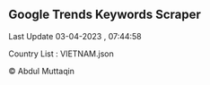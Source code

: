 

## Google Trends Keywords Scraper 
 
Last Update 03-04-2023 , 07:44:58

Country List :
VIETNAM.json



© Abdul Muttaqin 
